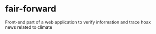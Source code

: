 # fair-forward
Front-end  part of a web application to verify information and trace hoax news related to climate
